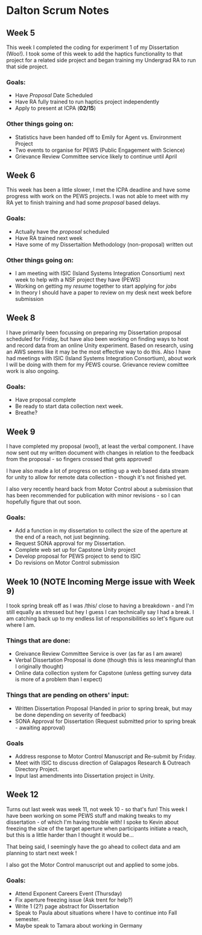 # Dalton Scrum Notes

## Week 5

This week I completed the coding for experiment 1 of my Dissertation (Woo!). I took some of this week to add the haptics functionality to that project for a related side project and began training my Undergrad RA to run that side project. 

### Goals:

- Have *Proposal* Date Scheduled
- Have RA fully trained to run haptics project independently
- Apply to present at ICPA (**02/15**)

### Other things going on:

- Statistics have been handed off to Emily for Agent vs. Environment Project
- Two events to organise for PEWS (Public Engagement with Science)
- Grievance Review Committee service likely to continue until April

## Week 6

This week has been a little slower, I met the ICPA deadline and have some progress with work on the PEWS projects. I was not able to meet with my RA yet to finish training and had some *proposal* based delays. 

### Goals:
- Actually have the *proposal* scheduled
- Have RA trained next week
- Have some of my Dissertaition Methodology (non-proposal) written out

### Other things going on:

- I am meeting with ISIC (Island Systems Integration Consortium) next week to help with a NSF project they have (PEWS)
- Working on getting my *resume* together to start applying for *jobs*
- In theory I should have a paper to review on my desk next week before submission

## Week 8

I have primarily been focussing on preparing my Dissertation proposal scheduled for Friday, but have also been working on finding ways to host and record data from an online Unity experiment. Based on research, using an AWS seems like it may be the most effective way to do this. Also I have had meetings with ISIC (Island Systems Integration Consortium), about work I will be doing with them for my PEWS course. Grievance review comittee work is also ongoing. 

### Goals:

- Have proposal complete
- Be ready to start data collection next week.
- Breathe?

## Week 9

I have completed my proposal (woo!), at least the verbal component. I have now sent out my written document with changes in relation to the feedback from the proposal - so fingers crossed that gets approved! 

I have also made a lot of progress on setting up a web based data stream for unity to allow for remote data collection - though it's not finished yet. 

I also very recently heard back from Motor Control about a submission that has been recommended for publication with minor revisions - so I can hopefully figure that out soon. 

### Goals:

- Add a function in my dissertation to collect the size of the aperture at the end of a reach, not just beginning. 
- Request SONA approval for my Dissertation.
- Complete web set up for Capstone Unity project
- Develop proposal for PEWS project to send to ISIC
- Do revisions on Motor Control submission

## Week 10 (NOTE Incoming Merge issue with Week 9)

I took spring break off as I was /this/ close to having a breakdown - and I'm still equally as stressed but hey I guess I can technically say I had a break. I am catching back up to my endless list of responsibilities so let's figure out where I am.

### Things that are done:

- Greivance Review Committee Service is over (as far as I am aware)
- Verbal Dissertation Proposal is done (though this is less meaningful than I originally thought)
- Online data collection system for Capstone (unless getting survey data is more of a problem than I expect)

### Things that are pending on others' input:

- Written Dissertation Proposal (Handed in prior to spring break, but may be done depending on severity of feedback)
- SONA Approval for Dissertation (Request submitted prior to spring break - awaiting approval)

### Goals

- Address response to Motor Control Manuscript and Re-submit by Friday.
- Meet with ISIC to discuss direction of Galapagos Research & Outreach Directory Project.
- Input last amendments into Dissertation project in Unity. 

## Week 12

Turns out last week was week 11, not week 10 - so that's fun! This week I have been working on some PEWS stuff and making tweaks to my dissertation - of which I'm having trouble with! I spoke to Kevin about freezing the size of the target aperture when participants initiate a reach, but this is a little harder than I thought it would be...

That being said, I seemingly have the go ahead to collect data and am planning to start next week !

I also got the Motor Control manuscript out and applied to some jobs.

### Goals:

- Attend Exponent Careers Event (Thursday)
- Fix aperture freezing issue (Ask trent for help?)
- Write 1 (2?) page abstract for Dissertation
- Speak to Paula about situations where I have to continue into Fall semester.
- Maybe speak to Tamara about working in Germany
